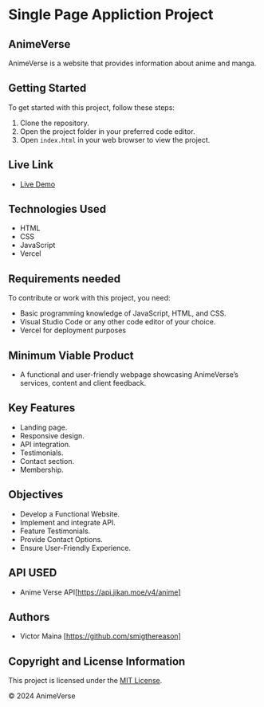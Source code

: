 # Single Page Appliction Project

## AnimeVerse

AnimeVerse is a website that provides information about anime and manga.

## Getting Started
To get started with this project, follow these steps:
1. Clone the repository.
2. Open the project folder in your preferred code editor.
3. Open `index.html` in your web browser to view the project.

## Live Link
- [Live Demo](https://anime-verse-nu.vercel.app/)

## Technologies Used
- HTML
- CSS
- JavaScript
- Vercel

## Requirements needed
To contribute or work with this project, you need:
- Basic programming knowledge of JavaScript, HTML, and CSS.
- Visual Studio Code or any other code editor of your choice.
- Vercel for deployment purposes

## Minimum Viable Product
- A functional and user-friendly webpage showcasing AnimeVerse’s services, content and client feedback.

## Key Features
- Landing page.
- Responsive design.
- API integration.
- Testimonials.
- Contact section.
- Membership.


## Objectives
- Develop a Functional Website.
- Implement and integrate API.
- Feature Testimonials. 
- Provide Contact Options.
- Ensure User-Friendly Experience. 




## API USED
- Anime Verse API[https://api.jikan.moe/v4/anime]


## Authors

- Victor Maina [https://github.com/smigthereason]



## Copyright and License Information
This project is licensed under the [MIT License](LICENSE).

© 2024 AnimeVerse
